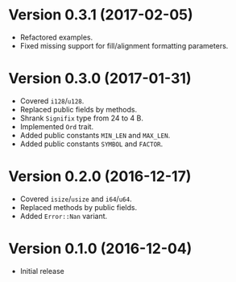 # Version 0.3.1 (2017-02-05)

* Refactored examples.
* Fixed missing support for fill/alignment formatting parameters.

# Version 0.3.0 (2017-01-31)

* Covered `i128`/`u128`.
* Replaced public fields by methods.
* Shrank `Signifix` type from 24 to 4 B.
* Implemented `Ord` trait.
* Added public constants `MIN_LEN` and `MAX_LEN`.
* Added public constants `SYMBOL` and `FACTOR`.

# Version 0.2.0 (2016-12-17)

* Covered `isize`/`usize` and `i64`/`u64`.
* Replaced methods by public fields.
* Added `Error::Nan` variant.

# Version 0.1.0 (2016-12-04)

* Initial release
